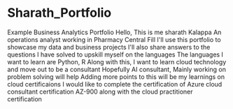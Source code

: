 # Sharath_Portfolio
Example Business Analytics Portfolio
Hello, This is me sharath Kalappa
An operations analyst working in Pharmacy Central Fill
I'll use this portfolio to showcase my data and business projects
I'll also share answers to the questions I have solved to upskill myself on the languages
The languages I want to learn are Python, R
Along with this, I want to learn cloud technology and move out to be a consultant
Hopefully AI consultant, Mainly working on problem solving will help
Adding more points to this will be my learnings on cloud certificaions
I would like to complete the certification of Azure cloud consultant certification
AZ-900 along with the cloud practitioner certification
